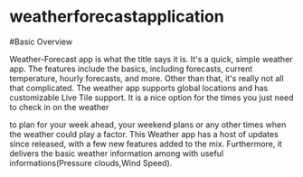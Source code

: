 # weatherforecastapplication

#Basic Overview

Weather-Forecast app is what the title says it is. It's a quick, simple weather app.
The features include the basics, including forecasts, current temperature, hourly forecasts, and more.
Other than that, it's really not all that complicated.
The weather app supports global locations and has customizable Live Tile support. It is a nice option for the times you just need to check in on the weather 

to plan for your week ahead, your weekend plans or any other times when the weather could play a factor. This Weather app has a host of updates since released, 
with a few new features added to the mix. Furthermore, it delivers the basic weather information among with useful informations(Pressure clouds,Wind Speed).




